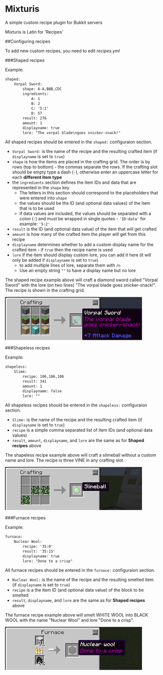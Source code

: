 Mixturis
========

A simple custom recipe plugin for Bukkit servers

Mixturis is Latin for 'Recipes'

##Configuring recipes

To add new custom recipes, you need to edit _recipes.yml_

###Shaped recipes

Example:

```
shaped:
    Vorpal Sword:
        shape: A-A,BBB,CDC
        ingredients:
            A: 1
            B: 2
            C: '5:2'
            D: 57
        result: 276
        amount: 1
        displayname: true
        lore: "The vorpal blade\ngoes snicker-snack!"
```

All shaped recipes should be entered in the `shaped:` configuraion section.

* `Vorpal Sword:` is the name of the recipe and the resulting crafted item (if `displayname` is set to `true`)
* `shape` is how the items are placed in the crafting grid. The order is by rows (top to bottom) - the commas separate the rows. If the crafting slot should be empty type a dash (`-`), otherwise enter an uppercase letter for each __different item type__
* the `ingredients` section defines the item IDs and data that are represented in the `shape` key
   * The letters in this section should correspond to the placeholders that were entered into `shape`
   * the values should be the ID (and optional data values) of the item that is to be used
   * if data values are included, the values should be separated with a colon (`:`) and must be wrapped in single quotes - `'ID:data'` for example: `'5:2'`
* `result` is the ID (and optional data value) of the item that will get crafted
* `amount` is how many of the crafted item the player will get from this recipe
* `displayname` determines whether to add a custom display name for the crafted item - if `true` then the recipe name is used
* `lore` if the item should display custom lore, you can add it here (it will only be added if `displayname` is set to `true`)
   * to add multiple lines of lore, separate them with `/n`
   * Use an empty string `""` to have a display name but no lore

The shaped recipe example above will craft a diamond sword called "Vorpal Sword" with the lore (on two lines) "The vorpal blade goes snicker-snack!". The recipe is shown in the crafting grid.

![screen shot](https://github.com/eccentricdevotion/Mixturis/blob/master/src/images/vorpalsword.jpg?raw=true "Vorpal Sword")

###Shapeless recipes

Example:

```
shapeless:
    Slime:
        recipe: 106,106,106
        result: 341
        amount: 1
        displayname: false
        lore: ""
```

All shapeless recipes should be entered in the `shapeless:` configuraion section.


* `Slime:` is the name of the recipe and the resulting crafted item (if `displayname` is set to `true`)
* `recipe` is a simple comma separated list of item IDs (and optional data values)
* `result`, `amount`, `displayname`, and `lore` are the same as for __Shaped recipes__ above

The shapeless recipe example above will craft a slimeball without a custom name and lore. The recipe is three VINE in any crafting slot.

![screen shot](https://github.com/eccentricdevotion/Mixturis/blob/master/src/images/slime.jpg?raw=true "Slimeball")

###Furnace recipes

Example:

```
furnace:
    Nuclear Wool:
        recipe: '35:0'
        result: '35:15'
        displayname: true
        lore: "Done to a crisp"
```

All furnace recipes should be entered in the `furnace:` configuraion section.

* `Nuclear Wool:` is the name of the recipe and the resulting smelted item (if `displayname` is set to `true`)
* `recipe` is a the item ID (and optional data value) of the block to be smelted
* `result`, `displayname`, and `lore` are the same as for __Shaped recipes__ above

The furnace recipe example above will smelt WHITE WOOL into BLACK WOOL  with the name "Nuclear Wool" and lore "Done to a crisp".

![screen shot](https://github.com/eccentricdevotion/Mixturis/blob/master/src/images/nuclearwool.jpg?raw=true "Nuclear Wool")



